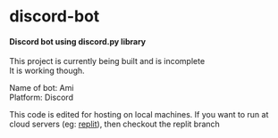 # discord-bot
#### Discord bot using discord.py library
This project is currently being built and is incomplete<br>It is working though.

Name of bot: Ami<br>
Platform: Discord<br>

This code is edited for hosting on local machines. If you want to run at cloud servers (eg: [replit](replit.com)), then checkout the replit branch
